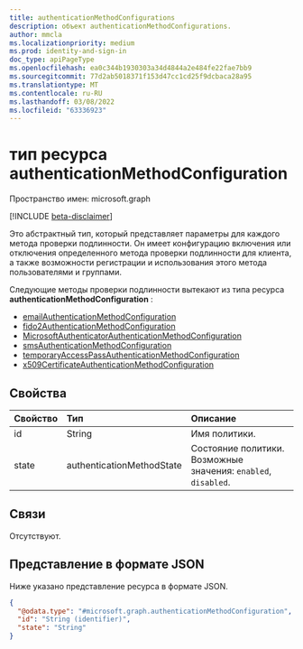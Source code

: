 ```yaml
---
title: authenticationMethodConfigurations
description: объект authenticationMethodConfigurations.
author: mmcla
ms.localizationpriority: medium
ms.prod: identity-and-sign-in
doc_type: apiPageType
ms.openlocfilehash: ea0c344b1930303a34d4844a2e484fe22fae7bb9
ms.sourcegitcommit: 77d2ab5018371f153d47cc1cd25f9dcbaca28a95
ms.translationtype: MT
ms.contentlocale: ru-RU
ms.lasthandoff: 03/08/2022
ms.locfileid: "63336923"
---
```

# <a name="authenticationmethodconfiguration-resource-type"></a>тип ресурса authenticationMethodConfiguration
Пространство имен: microsoft.graph

[!INCLUDE [beta-disclaimer](../../includes/beta-disclaimer.md)]

Это абстрактный тип, который представляет параметры для каждого метода проверки подлинности. Он имеет конфигурацию включения или отключения определенного метода проверки подлинности для клиента, а также возможности регистрации и использования этого метода пользователями и группами.

Следующие методы проверки подлинности вытекают из типа ресурса **authenticationMethodConfiguration** :
+ [emailAuthenticationMethodConfiguration](emailauthenticationmethodconfiguration.md)
+ [fido2AuthenticationMethodConfiguration](fido2authenticationmethodconfiguration.md)
+ [MicrosoftAuthenticatorAuthenticationMethodConfiguration](microsoftauthenticatorauthenticationmethodconfiguration.md)
+ [smsAuthenticationMethodConfiguration](smsauthenticationmethodconfiguration.md)
+ [temporaryAccessPassAuthenticationMethodConfiguration](smsauthenticationmethodconfiguration.md)
+ [x509CertificateAuthenticationMethodConfiguration](x509certificateauthenticationmethodconfiguration.md)

## <a name="properties"></a>Свойства
|Свойство|Тип|Описание|
|:---|:---|:---|
|id|String|Имя политики.|
|state|authenticationMethodState|Состояние политики. Возможные значения: `enabled`, `disabled`.|

## <a name="relationships"></a>Связи
Отсутствуют.

## <a name="json-representation"></a>Представление в формате JSON
Ниже указано представление ресурса в формате JSON.
<!-- {
  "blockType": "resource",
  "keyProperty": "id",
  "@odata.type": "microsoft.graph.authenticationMethodConfiguration",
  "openType": false
}
-->
``` json
{
  "@odata.type": "#microsoft.graph.authenticationMethodConfiguration",
  "id": "String (identifier)",
  "state": "String"
}
```
